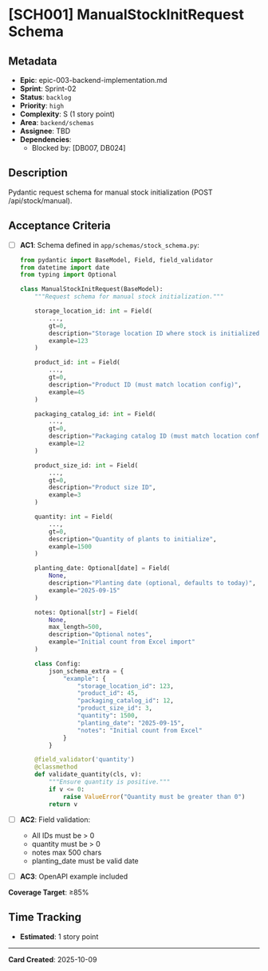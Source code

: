 # [SCH001] ManualStockInitRequest Schema

## Metadata

- **Epic**: epic-003-backend-implementation.md
- **Sprint**: Sprint-02
- **Status**: `backlog`
- **Priority**: `high`
- **Complexity**: S (1 story point)
- **Area**: `backend/schemas`
- **Assignee**: TBD
- **Dependencies**:
    - Blocked by: [DB007, DB024]

## Description

Pydantic request schema for manual stock initialization (POST /api/stock/manual).

## Acceptance Criteria

- [ ] **AC1**: Schema defined in `app/schemas/stock_schema.py`:
  ```python
  from pydantic import BaseModel, Field, field_validator
  from datetime import date
  from typing import Optional

  class ManualStockInitRequest(BaseModel):
      """Request schema for manual stock initialization."""

      storage_location_id: int = Field(
          ...,
          gt=0,
          description="Storage location ID where stock is initialized",
          example=123
      )

      product_id: int = Field(
          ...,
          gt=0,
          description="Product ID (must match location config)",
          example=45
      )

      packaging_catalog_id: int = Field(
          ...,
          gt=0,
          description="Packaging catalog ID (must match location config)",
          example=12
      )

      product_size_id: int = Field(
          ...,
          gt=0,
          description="Product size ID",
          example=3
      )

      quantity: int = Field(
          ...,
          gt=0,
          description="Quantity of plants to initialize",
          example=1500
      )

      planting_date: Optional[date] = Field(
          None,
          description="Planting date (optional, defaults to today)",
          example="2025-09-15"
      )

      notes: Optional[str] = Field(
          None,
          max_length=500,
          description="Optional notes",
          example="Initial count from Excel import"
      )

      class Config:
          json_schema_extra = {
              "example": {
                  "storage_location_id": 123,
                  "product_id": 45,
                  "packaging_catalog_id": 12,
                  "product_size_id": 3,
                  "quantity": 1500,
                  "planting_date": "2025-09-15",
                  "notes": "Initial count from Excel"
              }
          }

      @field_validator('quantity')
      @classmethod
      def validate_quantity(cls, v):
          """Ensure quantity is positive."""
          if v <= 0:
              raise ValueError("Quantity must be greater than 0")
          return v
  ```

- [ ] **AC2**: Field validation:
    - All IDs must be > 0
    - quantity must be > 0
    - notes max 500 chars
    - planting_date must be valid date

- [ ] **AC3**: OpenAPI example included

**Coverage Target**: ≥85%

## Time Tracking

- **Estimated**: 1 story point

---

**Card Created**: 2025-10-09
